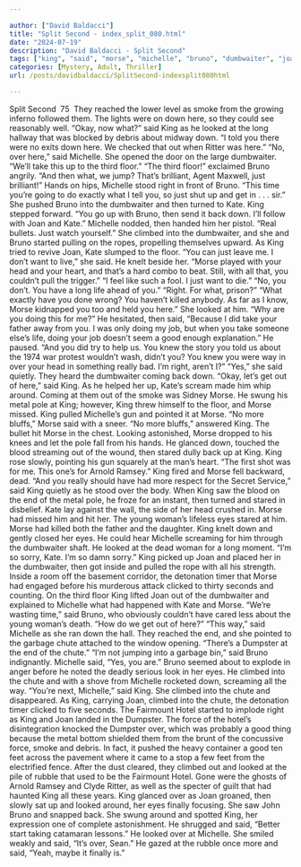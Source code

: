 ```yaml
---

author: ["David Baldacci"]
title: "Split Second - index_split_080.html"
date: "2024-07-19"
description: "David Baldacci - Split Second"
tags: ["king", "said", "morse", "michelle", "bruno", "dumbwaiter", "joan", "looked", "kate", "climbed", "floor", "right", "back", "eye", "chute", "second", "smoke", "long", "take", "third", "get", "head", "good", "way", "around"]
categories: [Mystery, Adult, Thriller]
url: /posts/davidbaldacci/SplitSecond-indexsplit080html

---
```



Split Second
		 75 
They reached the lower level as smoke from the growing inferno followed them. The lights were on down here, so they could see reasonably well.
“Okay, now what?” said King as he looked at the long hallway that was blocked by debris about midway down. “I told you there were no exits down here. We checked that out when Ritter was here.”
“No, over here,” said Michelle. She opened the door on the large dumbwaiter. “We’ll take this up to the third floor.”
“The third floor!” exclaimed Bruno angrily. “And then what, we jump? That’s brilliant, Agent Maxwell, just brilliant!”
Hands on hips, Michelle stood right in front of Bruno. “This time you’re going to do exactly what I tell you, so just shut up and get in . . . sir.” She pushed Bruno into the dumbwaiter and then turned to Kate.
King stepped forward. “You go up with Bruno, then send it back down. I’ll follow with Joan and Kate.”
Michelle nodded, then handed him her pistol. “Real bullets. Just watch yourself.”
She climbed into the dumbwaiter, and she and Bruno started pulling on the ropes, propelling themselves upward.
As King tried to revive Joan, Kate slumped to the floor.
“You can just leave me. I don’t want to live,” she said.
He knelt beside her. “Morse played with your head and your heart, and that’s a hard combo to beat. Still, with all that, you couldn’t pull the trigger.”
“I feel like such a fool. I just want to die.”
“No, you don’t. You have a long life ahead of you.”
“Right. For what, prison?”
“What exactly have you done wrong? You haven’t killed anybody. As far as I know, Morse kidnapped you too and held you here.”
She looked at him. “Why are you doing this for me?”
He hesitated, then said, “Because I did take your father away from you. I was only doing my job, but when you take someone else’s life, doing your job doesn’t seem a good enough explanation.” He paused. “And you did try to help us. You knew the story you told us about the 1974 war protest wouldn’t wash, didn’t you? You knew you were way in over your head in something really bad. I’m right, aren’t I?”
“Yes,” she said quietly.
They heard the dumbwaiter coming back down.
“Okay, let’s get out of here,” said King.
As he helped her up, Kate’s scream made him whip around.
Coming at them out of the smoke was Sidney Morse. He swung his metal pole at King; however, King threw himself to the floor, and Morse missed.
King pulled Michelle’s gun and pointed it at Morse.
“No more bluffs,” Morse said with a sneer.
“No more bluffs,” answered King.
The bullet hit Morse in the chest. Looking astonished, Morse dropped to his knees and let the pole fall from his hands. He glanced down, touched the blood streaming out of the wound, then stared dully back up at King.
King rose slowly, pointing his gun squarely at the man’s heart. “The first shot was for me. This one’s for Arnold Ramsey.” King fired and Morse fell backward, dead.
“And you really should have had more respect for the Secret Service,” said King quietly as he stood over the body.
When King saw the blood on the end of the metal pole, he froze for an instant, then turned and stared in disbelief. Kate lay against the wall, the side of her head crushed in. Morse had missed him and hit her. The young woman’s lifeless eyes stared at him. Morse had killed both the father and the daughter. King knelt down and gently closed her eyes.
He could hear Michelle screaming for him through the dumbwaiter shaft.
He looked at the dead woman for a long moment. “I’m so sorry, Kate. I’m so damn sorry.”
King picked up Joan and placed her in the dumbwaiter, then got inside and pulled the rope with all his strength.
Inside a room off the basement corridor, the detonation timer that Morse had engaged before his murderous attack clicked to thirty seconds and counting.
On the third floor King lifted Joan out of the dumbwaiter and explained to Michelle what had happened with Kate and Morse.
“We’re wasting time,” said Bruno, who obviously couldn’t have cared less about the young woman’s death. “How do we get out of here?”
“This way,” said Michelle as she ran down the hall. They reached the end, and she pointed to the garbage chute attached to the window opening. “There’s a Dumpster at the end of the chute.”
“I’m not jumping into a garbage bin,” said Bruno indignantly.
Michelle said, “Yes, you are.”
Bruno seemed about to explode in anger before he noted the deadly serious look in her eyes. He climbed into the chute and with a shove from Michelle rocketed down, screaming all the way.
“You’re next, Michelle,” said King.
She climbed into the chute and disappeared.
As King, carrying Joan, climbed into the chute, the detonation timer clicked to five seconds.
The Fairmount Hotel started to implode right as King and Joan landed in the Dumpster. The force of the hotel’s disintegration knocked the Dumpster over, which was probably a good thing because the metal bottom shielded them from the brunt of the concussive force, smoke and debris. In fact, it pushed the heavy container a good ten feet across the pavement where it came to a stop a few feet from the electrified fence.
After the dust cleared, they climbed out and looked at the pile of rubble that used to be the Fairmount Hotel. Gone were the ghosts of Arnold Ramsey and Clyde Ritter, as well as the specter of guilt that had haunted King all these years.
King glanced over as Joan groaned, then slowly sat up and looked around, her eyes finally focusing. She saw John Bruno and snapped back. She swung around and spotted King, her expression one of complete astonishment.
He shrugged and said, “Better start taking catamaran lessons.”
He looked over at Michelle. She smiled weakly and said, “It’s over, Sean.”
He gazed at the rubble once more and said, “Yeah, maybe it finally is.”
